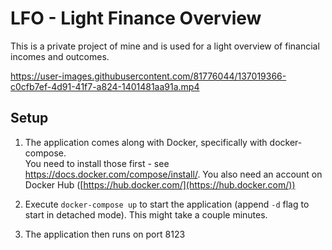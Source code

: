 # LFO - Light Finance Overview
This is a private project of mine and is used for a light overview of financial incomes and outcomes.

https://user-images.githubusercontent.com/81776044/137019366-c0cfb7ef-4d91-41f7-a824-1401481aa91a.mp4

## Setup

1. The application comes along with Docker, specifically with docker-compose.\
You need to install those first -
see https://docs.docker.com/compose/install/. You also need an account on Docker Hub ([https://hub.docker.com/](https://hub.docker.com/))

2. Execute `docker-compose up` to start the application (append `-d` flag to start in detached mode). This might take a couple minutes.

3. The application then runs on port 8123
